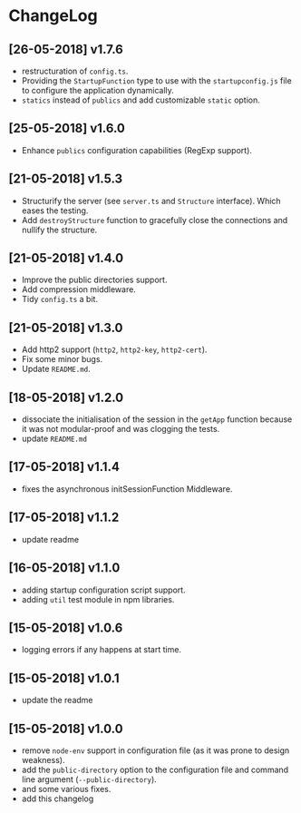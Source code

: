 # ChangeLog

## [26-05-2018] v1.7.6

* restructuration of `config.ts`.
* Providing the `StartupFunction` type to use with the `startupconfig.js` file to configure the application dynamically.
* `statics` instead of `publics` and add customizable `static` option.

## [25-05-2018] v1.6.0

* Enhance `publics` configuration capabilities (RegExp support).

## [21-05-2018] v1.5.3

* Structurify the server (see `server.ts` and `Structure` interface). Which eases the testing.
* Add `destroyStructure` function to gracefully close the connections and nullify the structure.

## [21-05-2018] v1.4.0

* Improve the public directories support.
* Add compression middleware.
* Tidy `config.ts` a bit.

## [21-05-2018] v1.3.0

* Add http2 support (`http2`, `http2-key`, `http2-cert`).
* Fix some minor bugs.
* Update `README.md`.


## [18-05-2018] v1.2.0

* dissociate the initialisation of the session in the `getApp` function because it was not modular-proof and was clogging the tests.
* update `README.md`

## [17-05-2018] v1.1.4

* fixes the asynchronous initSessionFunction Middleware.

## [17-05-2018] v1.1.2

* update readme

## [16-05-2018] v1.1.0

* adding startup configuration script support.
* adding `util` test module in npm libraries.

## [15-05-2018] v1.0.6

* logging errors if any happens at start time.

## [15-05-2018] v1.0.1

* update the readme


## [15-05-2018] v1.0.0

* remove `node-env` support in configuration file (as it was prone to design weakness).
* add the `public-directory` option to the configuration file and command line argument (`--public-directory`).
* and some various fixes.
* add this changelog
